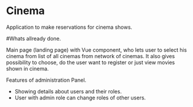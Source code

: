 # Cinema

Application to make reservations for cinema shows.

#Whats allready done.

Main page (landing page) with Vue component, who lets user to select his cinema from list of all cinemas from network of cinemas. It also gives possibility to choose, do the user want to register or just view movies shown in cinema.

Features of administration Panel.  
- Showing details about users and their roles.
- User with admin role can change roles of other users.
